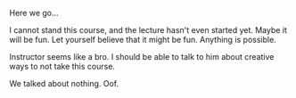 Here we go...

I cannot stand this course, and the lecture hasn't even started yet. Maybe it will be fun. Let yourself believe that it might be fun. Anything is possible.

Instructor seems like a bro. I should be able to talk to him about creative ways to not take this course.

We talked about nothing. Oof.